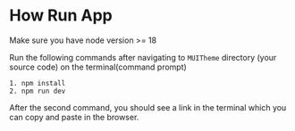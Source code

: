# How Run App

Make sure you have node version >= 18

Run the following commands after navigating to `MUITheme` directory (your source code) on the terminal(command prompt)

```
1. npm install
2. npm run dev
```

After the second command, you should see a link in the terminal which you can copy and paste in the browser.
